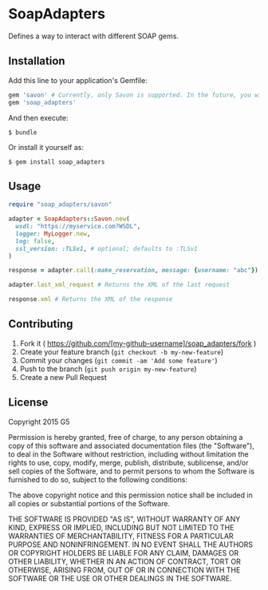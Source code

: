 # SoapAdapters

Defines a way to interact with different SOAP gems.

## Installation

Add this line to your application's Gemfile:

```ruby
gem 'savon' # Currently, only Savon is supported. In the future, you will install the gem you need.
gem 'soap_adapters'
```

And then execute:

    $ bundle

Or install it yourself as:

    $ gem install soap_adapters

## Usage

```ruby
require "soap_adapters/savon"

adapter = SoapAdapters::Savon.new(
  wsdl: "https://myservice.com?WSDL",
  logger: MyLogger.new,
  log: false,
  ssl_version: :TLSv1, # optional; defaults to :TLSv1
)

response = adapter.call(:make_reservation, message: {username: "abc"})

adapter.last_xml_request # Returns the XML of the last request

response.xml # Returns the XML of the response
```

## Contributing

1. Fork it ( https://github.com/[my-github-username]/soap_adapters/fork )
2. Create your feature branch (`git checkout -b my-new-feature`)
3. Commit your changes (`git commit -am 'Add some feature'`)
4. Push to the branch (`git push origin my-new-feature`)
5. Create a new Pull Request

## License

Copyright 2015 G5

Permission is hereby granted, free of charge, to any person obtaining a copy of this software and associated documentation files (the "Software"), to deal in the Software without restriction, including without limitation the rights to use, copy, modify, merge, publish, distribute, sublicense, and/or sell copies of the Software, and to permit persons to whom the Software is furnished to do so, subject to the following conditions:

The above copyright notice and this permission notice shall be included in all copies or substantial portions of the Software.

THE SOFTWARE IS PROVIDED "AS IS", WITHOUT WARRANTY OF ANY KIND, EXPRESS OR IMPLIED, INCLUDING BUT NOT LIMITED TO THE WARRANTIES OF MERCHANTABILITY, FITNESS FOR A PARTICULAR PURPOSE AND NONINFRINGEMENT. IN NO EVENT SHALL THE AUTHORS OR COPYRIGHT HOLDERS BE LIABLE FOR ANY CLAIM, DAMAGES OR OTHER LIABILITY, WHETHER IN AN ACTION OF CONTRACT, TORT OR OTHERWISE, ARISING FROM, OUT OF OR IN CONNECTION WITH THE SOFTWARE OR THE USE OR OTHER DEALINGS IN THE SOFTWARE.
